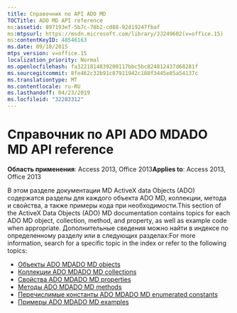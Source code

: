 ```yaml
---
title: Справочник по API ADO MD
TOCTitle: ADO MD API reference
ms:assetid: 897193ef-5b7c-78b2-cd88-92d19247fbaf
ms:mtpsurl: https://msdn.microsoft.com/library/JJ249602(v=office.15)
ms:contentKeyID: 48546163
ms.date: 09/18/2015
mtps_version: v=office.15
localization_priority: Normal
ms.openlocfilehash: fa3221814839200117bbc5bc824812437d68281f
ms.sourcegitcommit: 8fe462c32b91c87911942c188f3445e85a54137c
ms.translationtype: MT
ms.contentlocale: ru-RU
ms.lasthandoff: 04/23/2019
ms.locfileid: "32283312"
---
```

# <a name="ado-md-api-reference"></a><span data-ttu-id="52c0e-102">Справочник по API ADO MD</span><span class="sxs-lookup"><span data-stu-id="52c0e-102">ADO MD API reference</span></span>

<span data-ttu-id="52c0e-103">**Область применения**: Access 2013, Office 2013</span><span class="sxs-lookup"><span data-stu-id="52c0e-103">**Applies to**: Access 2013, Office 2013</span></span>

<span data-ttu-id="52c0e-104">В этом разделе документации MD ActiveX data Objects (ADO) содержатся разделы для каждого объекта ADO MD, коллекции, метода и свойства, а также примеры кода при необходимости.</span><span class="sxs-lookup"><span data-stu-id="52c0e-104">This section of the ActiveX Data Objects (ADO) MD documentation contains topics for each ADO MD object, collection, method, and property, as well as example code when appropriate.</span></span> <span data-ttu-id="52c0e-105">Дополнительные сведения можно найти в индексе по определенному разделу или в следующих разделах:</span><span class="sxs-lookup"><span data-stu-id="52c0e-105">For more information, search for a specific topic in the index or refer to the following topics:</span></span>

- [<span data-ttu-id="52c0e-106">Объекты ADO MD</span><span class="sxs-lookup"><span data-stu-id="52c0e-106">ADO MD objects</span></span>](ado-md-objects.md)
- [<span data-ttu-id="52c0e-107">Коллекции ADO MD</span><span class="sxs-lookup"><span data-stu-id="52c0e-107">ADO MD collections</span></span>](ado-md-collections.md)
- [<span data-ttu-id="52c0e-108">Свойства ADO MD</span><span class="sxs-lookup"><span data-stu-id="52c0e-108">ADO MD properties</span></span>](ado-md-properties.md)
- [<span data-ttu-id="52c0e-109">Методы ADO MD</span><span class="sxs-lookup"><span data-stu-id="52c0e-109">ADO MD methods</span></span>](ado-md-methods.md)
- [<span data-ttu-id="52c0e-110">Перечислимые константы ADO MD</span><span class="sxs-lookup"><span data-stu-id="52c0e-110">ADO MD enumerated constants</span></span>](ado-md-enumerated-constants.md)
- [<span data-ttu-id="52c0e-111">Примеры ADO MD</span><span class="sxs-lookup"><span data-stu-id="52c0e-111">ADO MD examples</span></span>](https://docs.microsoft.com/office/vba/access/concepts/miscellaneous/ado-md-code-examples)

